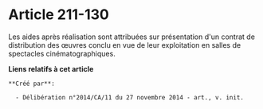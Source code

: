 # Article 211-130

Les aides après réalisation sont attribuées sur présentation d'un contrat de distribution des œuvres conclu en vue de leur
exploitation en salles de spectacles cinématographiques.

**Liens relatifs à cet article**

	**Créé par**:

	  - Délibération n°2014/CA/11 du 27 novembre 2014 - art., v. init.
